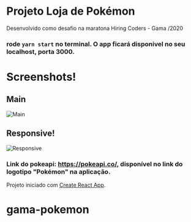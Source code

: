 # Projeto Loja de Pokémon
Desenvolvido como desafio na maratona Hiring Coders - Gama /2020

### rode `yarn start` no terminal. O app ficará disponivel no seu localhost, porta 3000.
# Screenshots!
## Main
![Main](https://raw.githubusercontent.com/abreuroberto/gama-pokemon/master/application/screenshots/Main.jpeg)

## Responsive!
![Responsive](https://raw.githubusercontent.com/abreuroberto/gama-pokemon/master/application/screenshots/Responsive.jpeg)

### Link do pokeapi: https://pokeapi.co/, disponível no link do logotipo "Pokémon" na aplicação.


Projeto iniciado com [Create React App](https://github.com/facebook/create-react-app).


# gama-pokemon 
